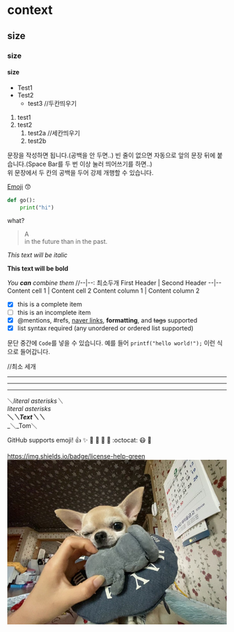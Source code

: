 

# context

## size
### size
#### size


* Test1
* Test2
  * test3 //두칸띄우기
  
1. test1
1. test2
   1. test2a //세칸띄우기
   1. test2b
   
문장을 작성하면 됩니다.(공백을 안 두면..) 
빈 줄이 없으면 자동으로 앞의 문장 뒤에 붙습니다.(Space Bar를 두 번 이상 눌러 띄어쓰기를 하면..)   
위 문장에서 두 칸의 공백을 두어 강제 개행할 수 있습니다.

[Emoji](http://emoji-cheat-sheet.com)
:kissing_smiling_eyes:

``` python
def go():
    print("hi")
```

what?
> A    
> in the future than in the past.

*This text will be italic* 
 

**This text will be bold** 
 

*You **can** combine them*
//--|--: 최소두개
First Header | Second Header 
--|--
Content cell 1 | Content cell 2 
Content column 1 | Content column 2

- [x] this is a complete item 
- [ ] this is an incomplete item 
- [x] @mentions, #refs, [naver links](http:www.naver.com), **formatting**, and <del>tags</del> supported</del> 
- [x] list syntax required (any unordered or ordered list supported)

문단 중간에 `Code`를 넣을 수 있습니다. 
예를 들어 `printf("hello world!");` 이런 식으로 들어갑니다.

//최소 세개 

---
*** 
___

＼*literal asterisks＼*  
*literal asterisks*  
__＼*＼*Text＼*＼*__  
_＼_Tom＼

GitHub supports emoji! 
:+1: :sparkles: :camel: :tada: 
:rocket: :metal: :octocat:
:mask: :triumph:

https://img.shields.io/badge/license-help-green
![ex](/spring.jpg)
